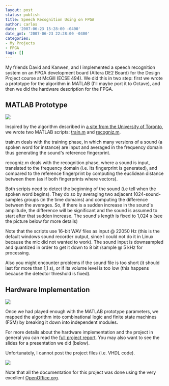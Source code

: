 ```yaml
---
layout: post
status: publish
title: Speech Recognition Using on FPGA
author: carlos
date: '2007-06-23 15:28:00 -0400'
date_gmt: '2007-06-23 22:28:00 -0400'
categories:
- My Projects
- FPGA
tags: []
---
```

My friends David and Kanwen, and I implemented a speech recognition system on an FPGA development board (Altera DE2 Board) for the Design Project course at McGill (ECSE 494). We did this in two step: first we wrote a prototype for the algorithm in MATLAB (I'll maybe port it to Octave), and then we did the hardware description for the FPGA.

## MATLAB Prototype

[![](http://1.bp.blogspot.com/_940DBYqYeYo/Rn2fZAO16II/AAAAAAAAAS4/VPEe0O68dJY/s320/blackboard.jpg)](http://1.bp.blogspot.com/_940DBYqYeYo/Rn2fZAO16II/AAAAAAAAAS4/VPEe0O68dJY/s1600-h/blackboard.jpg)

Inspired by the algorithm described in [a site from the University of Toronto](http://www.eecg.toronto.edu/%7Eaamodt/ece341/speech-recognition/), we wrote two MATLAB scripts: [train.m](http://carlos.asmat.googlepages.com/train.m) and [recogniz.m](http://carlos.asmat.googlepages.com/recogniz.m).

train.m deals with the training phase, in which many versions of a sound (a spoken word for instance) are input and averaged in the frequency domain thus generating the sound's reference fingerprint.

recogniz.m deals with the recognition phase, where a sound is input, translated to the frequency domain (i.e. Its fingerprint is generated), and compared to the reference fingerprint by computing the euclidean distance between them (as if both fingerprints where vectors).

Both scripts need to detect the beginning of the sound (i.e tell when the spoken word begins). They do so by averaging two adjacent 1024-sound-samples groups (in the time domains) and computing the difference between the averages. So, if there is a sudden increase in the sound's amplitude, the difference will be significant and the sound is assumed to start after that sudden increase. The sound's length is fixed to 1,024 s (see the picture below for more details)

Note that the scripts use 16-bit WAV files as input @ 22050 Hz (this is the default windows sound recorder output, since I could not do it in Linux because the mic did not wanted to work). The sound input is downsampled and quantized in order to get it down to 8 bit /sample @ 5 kHz for processing.

Also you might encounter problems if the sound file is too short (it should last for more than 1,1 s), or if its volume level is too low (this happens because the detector threshold is fixed).

## Hardware Implementation

[![](http://1.bp.blogspot.com/_940DBYqYeYo/Rn2fZAO16JI/AAAAAAAAATA/XpG9KYlUIa8/s320/system.jpg)](http://1.bp.blogspot.com/_940DBYqYeYo/Rn2fZAO16JI/AAAAAAAAATA/XpG9KYlUIa8/s1600-h/system.jpg)

Once we had played enough with the MATLAB prototype parameters, we mapped the algorithm into combinational logic and finite state machines (FSM) by breaking it down into independent modules.

For more details about the hardware implementation and the project in general you can read the [full project report](http://carlos.asmat.googlepages.com/SpeechRecognitionUsingFPGATechnology.pdf). You may also want to see the slides for a presentation we did (below).

Unfortunately, I cannot post the project files (i.e. VHDL code).

[![](http://4.bp.blogspot.com/_940DBYqYeYo/Rn2fYwO16HI/AAAAAAAAASw/z7rsB-flDPY/s320/DE2+board.jpg)](http://4.bp.blogspot.com/_940DBYqYeYo/Rn2fYwO16HI/AAAAAAAAASw/z7rsB-flDPY/s1600-h/DE2+board.jpg)

Note that all the documentation for this project was done using the very excellent [OpenOffice.org](http://openoffice.org/).